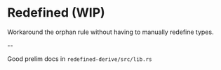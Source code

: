 # Redefined (WIP)

Workaround the orphan rule without having to manually redefine types.

--

Good prelim docs in `redefined-derive/src/lib.rs`
